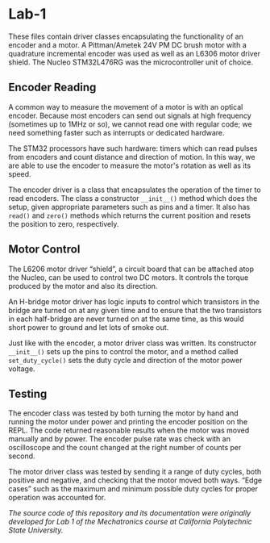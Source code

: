 # Lab-1
 These files contain driver classes encapsulating the functionality of an encoder and a motor. A Pittman/Ametek 24V PM DC brush motor with a quadrature incremental encoder was used as well as an L6306 motor driver shield. The Nucleo STM32L476RG was the microcontroller unit of choice.
 
 ## Encoder Reading
 
 A common way to measure the movement of a motor is with an optical encoder. Because most encoders can send out signals at high frequency (sometimes up to 1MHz or so), we cannot read one with regular code; we need something faster such as interrupts or dedicated hardware.
 
 The STM32 processors have such hardware: timers which can read pulses from encoders and count distance and direction of motion. In this way, we are able to use the encoder to measure the motor's rotation as well as its speed.
 
 The encoder driver is a class that encapsulates the operation of the timer to read encoders. The class a constructor `__init__()` method which does the setup, given appropriate parameters such as pins and a timer. It also has `read()` and `zero()` methods which returns the current position and resets the position to zero, respectively.
  
 ## Motor Control
 
 The L6206 motor driver “shield”, a circuit board that can be attached atop the Nucleo, can be used to control two DC motors. It controls the torque produced by the motor and also its direction.
 
 An H-bridge motor driver has logic inputs to control which transistors in the bridge are turned on at any given time and to ensure that the two transistors in each half-bridge are never turned on at the same time, as this would short power to ground and let lots of smoke out.
 
 Just like with the encoder, a motor driver class was written. Its constructor `__init__()` sets up the pins to control the motor, and a method called `set_duty_cycle()` sets the duty cycle and direction of the motor power voltage.
 
 ## Testing
 
 The encoder class was tested by both turning the motor by hand and running the motor under power and printing the encoder position on the REPL. The code returned reasonable results when the motor was moved manually and by power. The encoder pulse rate was check with an oscilloscope and the count changed at the right number of counts per second.
 
 The motor driver class was tested by sending it a range of duty cycles, both positive and negative, and checking that the motor moved both ways. “Edge cases” such as the maximum and minimum possible duty cycles for proper operation was accounted for.
 
 *The source code of this repository and its documentation were originally developed for Lab 1 of the Mechatronics course at California Polytechnic State University.*
